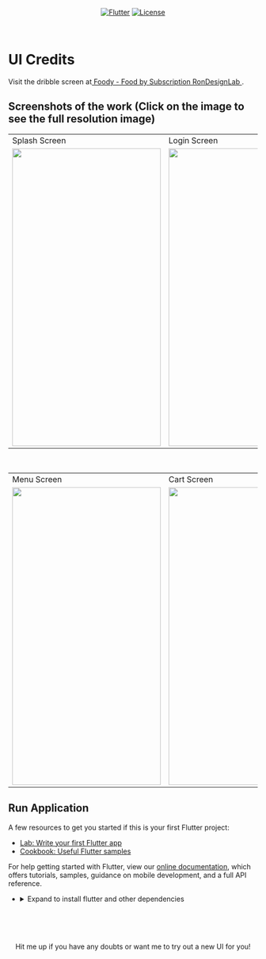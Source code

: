 <p align="center">
<a href=""><img title="Flutter" src="https://img.shields.io/badge/Flutter-2-blue?style=for-the-badge&logo=flutter"></a>
<a href=""><img title="License" src="https://img.shields.io/badge/License-Open Source-brightgreen?style=for-the-badge&logo="></a>
</p>

<br>

# UI Credits

Visit the dribble screen at<a href="https://dribbble.com/shots/6687016-Foody-Food-by-Subscription"> Foody - Food by Subscription
RonDesignLab
</a>.


## Screenshots of the work (Click on the image to see the full resolution image)
<table>
  <tr>
    <td>Splash Screen</td>
     <td>Login Screen</td>
     <td>Home ScreenScreen</td>
  </tr>
  <tr>
    <td><img src="https://github.com/Vignesh0404/Flutter-UI-Kit/blob/main/lunchBox/outputs/5.jpeg" width=300 height=600></td>
    <td><img src="https://github.com/Vignesh0404/Flutter-UI-Kit/blob/main/lunchBox/outputs/4.jpeg" width=270 height=600></td>
    <td><img src="https://github.com/Vignesh0404/Flutter-UI-Kit/blob/main/lunchBox/outputs/1.jpeg" width=270 height=600></td>
  </tr>
 </table>
 <br>
 <table>
  <tr>
    <td>Menu Screen</td>
     <td>Cart Screen</td>
     
  </tr>
  <tr>
    <td><img src="https://github.com/Vignesh0404/Flutter-UI-Kit/blob/main/lunchBox/outputs/3.jpeg" width=300 height=600></td>
    <td><img src="https://github.com/Vignesh0404/Flutter-UI-Kit/blob/main/lunchBox/outputs/2.jpeg" width=270 height=600></td>
    
  </tr>
 </table>
 
 ## Run Application
 
A few resources to get you started if this is your first Flutter project:

- [Lab: Write your first Flutter app](https://flutter.dev/docs/get-started/codelab)
- [Cookbook: Useful Flutter samples](https://flutter.dev/docs/cookbook)

For help getting started with Flutter, view our
[online documentation](https://flutter.dev/docs), which offers tutorials,
samples, guidance on mobile development, and a full API reference.

<ul><li><details>
<summary>Expand to install flutter and other dependencies</b></summary>
<li>Follow this to install <strong><a href="https://flutter.dev/docs/get-started/install">Flutter</a></strong></li>
</ul></li></ul></details></li></ul>
<br>
<br><br>
<p align="center">
  Hit me up if you have any doubts or want me to try out a new UI for you!
</p>
